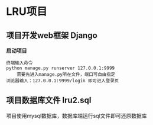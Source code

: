 # LRU项目

## 项目开发web框架 Django
**启动项目**

```
终端输入命令
python manage.py runserver 127.0.0.1:9999
	需要先进入manage.py所在文件，端口可自由指定
浏览器输入：127.0.0.1:9999/login 即可进入登录页
```

## 项目数据库文件 lru2.sql
项目使用mysql数据库，数据库端运行sql文件即可还原数据库
